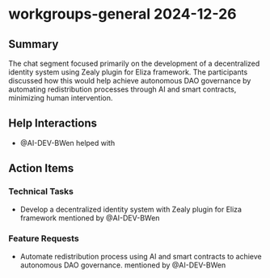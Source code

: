 # workgroups-general 2024-12-26

## Summary
The chat segment focused primarily on the development of a decentralized identity system using Zealy plugin for Eliza framework. The participants discussed how this would help achieve autonomous DAO governance by automating redistribution processes through AI and smart contracts, minimizing human intervention.

## Help Interactions
- @AI-DEV-BWen helped  with 

## Action Items

### Technical Tasks
- Develop a decentralized identity system with Zealy plugin for Eliza framework mentioned by @AI-DEV-BWen

### Feature Requests
- Automate redistribution process using AI and smart contracts to achieve autonomous DAO governance. mentioned by @AI-DEV-BWen